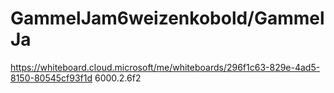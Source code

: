 # GammelJam6weizenkobold/GammelJa

https://whiteboard.cloud.microsoft/me/whiteboards/296f1c63-829e-4ad5-8150-80545cf93f1d
6000.2.6f2
